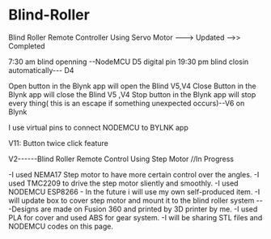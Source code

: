 # Blind-Roller
Blind Roller Remote Controller Using Servo Motor ---> Updated  -->> Completed

7:30 am blind openning  --NodeMCU D5 digital pin
19:30 pm blind closin automatically--- D4

Open button in the Blynk app will open the Blind  V5,V4
Close Button in the Blynk app will close the Blind V5 ,V4
Stop button in the Blynk app will stop every thing( this is an escape if something unexpected occurs)--V6 on Blynk

I use virtual pins to connect NODEMCU to BYLNK app 

V11: Button twice click feature 



V2------Blind Roller Remote Control Using Step Motor //In Progress 

-I used NEMA17 Step motor to have more certain control over the angles.
-I used TMC2209 to drive the step motor sliently and smoothly.
-I used NODEMCU ESP8266 - In the future i will use my own self-produced item.
-I will update box to cover step motor and mount it to the blind roller system ---Designs are made on Fusion 360 and printed by 3D printer by me.
-I used PLA for cover and used ABS for gear system.
-I will be sharing STL files and NODEMCU codes on this page.
